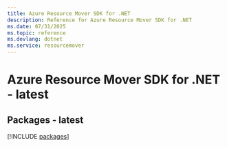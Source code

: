 ```yaml
---
title: Azure Resource Mover SDK for .NET
description: Reference for Azure Resource Mover SDK for .NET
ms.date: 07/31/2025
ms.topic: reference
ms.devlang: dotnet
ms.service: resourcemover
---
```

# Azure Resource Mover SDK for .NET - latest
## Packages - latest
[!INCLUDE [packages](resource-mover-index.md)]